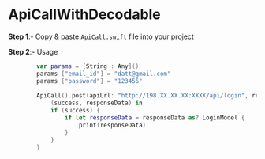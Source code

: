 # ApiCallWithDecodable

**Step 1**:-  Copy & paste `ApiCall.swift` file into your project 

**Step 2**:-  Usage 
```swift
        var params = [String : Any]()
        params ["email_id"] = "datt@gmail.com"
        params ["password"] = "123456"
        
        ApiCall().post(apiUrl: "http://198.XX.XX.XX:XXXX/api/login", requestPARAMS: params, model: LoginModel.self) {
            (success, responseData) in
            if (success) {
                if let responseData = responseData as? LoginModel {
                    print(responseData)
                }
            }
        }
```        
